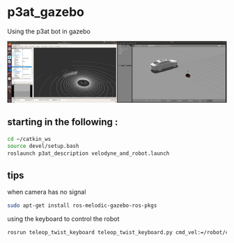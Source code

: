 # p3at_gazebo
Using the p3at bot in gazebo

![](https://github.com/BunKUMA/p3at_gazebo/blob/main/Screenshot.png)

## starting in the following :

```bash
cd ~/catkin_ws
source devel/setup.bash 
roslaunch p3at_description velodyne_and_robot.launch
```

## tips

when camera has no signal

```bash
sudo apt-get install ros-melodic-gazebo-ros-pkgs
```

using the keyboard to control the robot

```bash
rosrun teleop_twist_keyboard teleop_twist_keyboard.py cmd_vel:=/robot/cmd_vel
```

